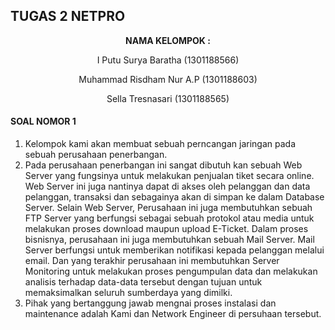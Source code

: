 ## TUGAS 2 NETPRO ##

<p align="center"
  <a><strong>  NAMA KELOMPOK :  </strong></a> 
</p>
<p align="center">
  <a>  I Putu Surya Baratha (1301188566)  </a> 
</p> 

<p align="center">
  <a>  Muhammad Risdham Nur A.P (1301188603)  </a> 
</p>

<p align="center">
  <a>  Sella Tresnasari  (1301188565)  </a> 
</p> 



#### SOAL NOMOR 1 ####

1. Kelompok kami akan membuat sebuah perncangan jaringan pada sebuah perusahaan penerbangan.
2. Pada perusahaan penerbangan ini sangat dibutuh kan sebuah Web Server yang fungsinya untuk melakukan penjualan tiket secara online. Web Server ini juga nantinya dapat di akses oleh pelanggan dan data pelanggan, transaksi dan sebagainya akan di simpan ke dalam Database Server. Selain Web Server, Perusahaan ini juga membutuhkan sebuah FTP Server yang berfungsi sebagai sebuah protokol atau media untuk melakukan proses download maupun upload E-Ticket. Dalam proses bisnisnya, perusahaan ini juga membutuhkan sebuah Mail Server. Mail Server berfungsi untuk memberikan notifikasi kepada pelanggan melalui email. Dan yang terakhir perusahaan ini membutuhkan Server Monitoring untuk melakukan proses pengumpulan data dan melakukan analisis terhadap data-data tersebut dengan tujuan untuk memaksimalkan seluruh sumberdaya yang dimilki.
3. Pihak yang bertanggung jawab mengnai proses instalasi dan maintenance adalah Kami dan Network Engineer di persuhaan tersebut.


